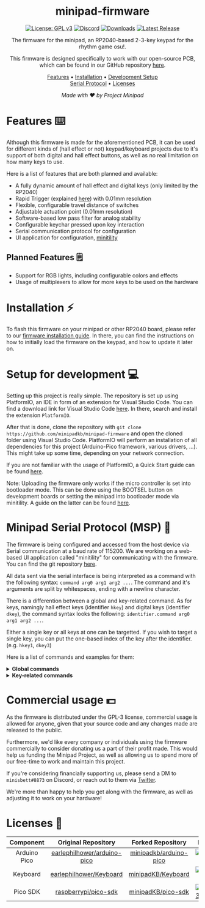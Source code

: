 <div align="center">

# minipad-firmware

[![License: GPL v3](https://img.shields.io/badge/License-GPLv3-blue.svg)](https://www.gnu.org/licenses/gpl-3.0)
[![Discord](https://img.shields.io/discord/1056311828344483840?label=discord&color=7289da)](https://discord.gg/minipad)
[![Downloads](https://img.shields.io/github/downloads/minipadkb/minipad-firmware/total)](https://github.com/minipadKB/minipad-firmware/releases/latest)
[![Latest Release](https://img.shields.io/github/v/release/minipadkb/minipad-firmware?color=dd00dd)](https://github.com/minipadKB/minipad-firmware/releases/latest)

The firmware for the minipad, an RP2040-based 2-3-key keypad for the rhythm game osu!.

This firmware is designed specifically to work with our open-source PCB,</br>
which can be found in our GitHub repository [here](https://github.com/minipadkb/minipad).

[Features](#features-%EF%B8%8F) • [Installation](#installation-) • [Development Setup](#setup-for-development-)</br>
[Serial Protocol](#minipad-serial-protocol-msp-) • [Licenses](#licenses-)
</div>

<div align="center">
<i>Made with ❤️ by Project Minipad</i>
</div>

# Features ⌨️

Although this firmware is made for the aforementioned PCB, it can be used for different kinds of (hall effect or not) keypad/keyboard projects due to it's support of both digital and hall effect buttons, as well as no real limitation on how many keys to use.

Here is a list of features that are both planned and available:
- A fully dynamic amount of hall effect and digital keys (only limited by the RP2040)
- Rapid Trigger (explained [here](https://github.com/minipadKB/minipad-firmware/blob/master/src/handlers/keypad_handler.cpp#L13)) with 0.01mm resolution
- Flexible, configurable travel distance of switches
- Adjustable actuation point (0.01mm resolution)
- Software-based low pass filter for analog stability
- Configurable keychar pressed upon key interaction
- Serial communication protocol for configuration
- UI application for configuration, [minitility](https://github.com/minipadkb/minitility)

Planned Features 🗒️
-
- Support for RGB lights, including configurable colors and effects
- Usage of multiplexers to allow for more keys to be used on the hardware

# Installation ⚡

To flash this firmware on your minipad or other RP2040 board, please refer to our [firmware installation guide](https://minipad.minii.moe/docs/minipad/install-firmware). In there, you can find the instructions on how to initially load the firmware on the keypad, and how to update it later on.

# Setup for development 💻

Setting up this project is really simple. The repository is set up using PlatformIO, an IDE in form of an extension for Visual Studio Code.
You can find a download link for Visual Studio Code [here](https://code.visualstudio.com/). In there, search and install the extension `PlatformIO`.

After that is done, clone the repository with `git clone https://github.com/minipadkb/minipad-firmware` and open the cloned folder using Visual Studio Code. PlatformIO will perform an installation of all dependencies for this project (Arduino-Pico framework, various drivers, ...). This might take up some time, depending on your network connection.

If you are not familiar with the usage of PlatformIO, a Quick Start guide can be found [here](https://docs.platformio.org/en/stable/integration/ide/vscode.html).

Note: Uploading the firmware only works if the micro controller is set into bootloader mode. This can be done using the BOOTSEL button on development boards or setting the minipad into bootloader mode via minitility. A guide on the latter can be found [here](https://minipad.minii.moe/docs/minitility/get-started).

# Minipad Serial Protocol (MSP) 🔗

The firmware is being configured and accessed from the host device via Serial communication at a baud rate of 115200.
We are working on a web-based UI application called "minitility" for communicating with the firmware. You can find the git repository [here](https://github.com/minipadkb/minitility).

All data sent via the serial interface is being interpreted as a command with the following syntax:
`command arg0 arg1 arg2 ...`. The command and it's arguments are split by whitespaces, ending with a newline character.

There is a differention between a global and key-related command. As for keys, namingly hall effect keys (identifier `hkey`) and digital keys (identifier `dkey`), the command syntax looks the following: `identifier.command arg0 arg1 arg2 ...`.

Either a single key or all keys at one can be targetted. If you wish to target a single key, you can put the one-based index of the key after the identifier. (e.g. `hkey1`, `dkey3`)

Here is a list of commands and examples for them:

<details>
<summary><b>Global commands</b></summary>

*Command*: `boot`</br>
*Syntax*: `boot`</br>
*Example*: `boot`</br>
*Description*: Sets the device into bootloader mode.

*Command*: `save`</br>
*Syntax*: `save`</br>
*Example*: `save`</br>
*Description*: Writes the current configuration of the keypad to the EEPROM.

*Command*: `get`</br>
*Syntax*: `get`</br>
*Example*: `get`</br>
*Description*: Returns the configuration of the keypad, in the `GET key=value` format.

*Command*: `name`</br>
*Syntax*: `name <string>`</br>
*Example*: `name mini's minipad`</br>
*Description*: Sets the name of the minipad, used to distinguish different devices visually.

*Command*: `out`</br>
*Syntax*: `out <bool>`</br>
*Example*: `out true`, `out 0`</br>
*Description*: Enables/Disables the output mode. The output mode writes the sensor values to the serial monitor, allowing them to be read by software on the host device.

*Command*: `echo` (debug-exclusive)</br>
*Syntax*: `echo <string>`</br>
*Example*: `echo I am a string.`</br>
*Description*: Echoes the specified string, used for development purposes.

</details>

<details>
<summary><b>Key-related commands</b></summary>

*Command*: `hkey.rt`</br>
*Syntax*: `hkey.rt <bool>`</br>
*Example*: `hkey.rt 1`</br>
*Description*: Enables/Disables Rapid Trigger functionality on the specified key(s).

*Command*: `hkey.crt`</br>
*Syntax*: `hkey.crt <bool>`</br>
*Example*: `hkey.crt false`</br>
*Description*: Enables/Disables Continuous Rapid trigger functionality on the specified key(s).

*Command*: `hkey.rtus`</br>
*Syntax*: `hkey.rtus <uint16>`</br>
*Example*: `hkey.rtus 45`</br>
*Description*: Sets the sensitivity for an upwards movement on the Rapid Trigger feature. The unit of the value is 0.01mm.

*Command*: `hkey.rtds`</br>
*Syntax*: `hkey.rtds <uint16>`</br>
*Example*: `hkey.rtds 10`</br>
*Description*: Sets the sensitivity for a downwards movement on the Rapid Trigger feature. The unit of the value is 0.01mm.

*Command*: `hkey.lh`</br>
*Syntax*: `hkey.lh <uint16>`</br>
*Example*: `hkey.lh 250`</br>
*Description*: Sets the lower hysteresis for the actuation point below which the key is being pressed. The unit of the value is 0.01mm.

*Command*: `hkey.uh`</br>
*Syntax*: `hkey.uh <uint16>`</br>
*Example*: `hkey.uh 320`</br>
*Description*: Sets the upper hysteresis for the actuation point above which the key is no longer being pressed. The unit of the value is 0.01mm.

*Command*: `hkey.rest`</br>
*Syntax*: `hkey.rest <uint16>`</br>
*Example*: `hkey.rest 1820`</br>
*Description*: Sets the upper calibration value for the specified key(s). This value acts as the upper boundary of the values read from the hall effect sensor across the travel distance. (when the key is fully lifted)

*Command*: `hkey.down`</br>
*Syntax*: `hkey.down <uint16>`</br>
*Example*: `hkey.down 1159`</br>
*Description*: Sets the lower calibration value for the specified key(s). This value acts as the lower boundary of the values read from the hall effect sensor across the travel distance. (when the key is fully pressed)

*Command*: `hkey.char`, `dkey.char`</br>
*Syntax*: `?key.char <uint8>`</br>
*Example*: `dkey.char 97`</br>
*Description*: Sets the character pressed when the specified key(s) is/are pressed down. The value is the ASCII number of the character. Only lower-case a-z is supported.

*Command*: `hkey.hid`, `dkey.hid`</br>
*Syntax*: `?key.hid <bool>`</br>
*Example*: `dkey.hid false`</br>
*Description*: Enables/Disables the HID output (meaning whether the key signal is sent to the host device) on the specified key(s).

</details>

# Commercial usage 💵

As the firmware is distributed under the GPL-3 license, commercial usage is allowed for anyone, given that your source code and any changes made are released to the public.

Furthermore, we'd like every company or individuals using the firmware commercially to consider donating us a part of their profit made. This would help us funding the Minipad Project, as well as allowing us to spend more of our free-time to work and maintain this project.

If you're considering financially supporting us, please send a DM to `minisbett#8873` on Discord, or reach out to them via [Twitter](https://twitter.com/minisbett).

We're more than happy to help you get along with the firmware, as well as adjusting it to work on your hardware!

# Licenses 🔑

| Component | Original Repository | Forked Repository | License |
|:-------:|:-------------------:|:-----------------:|:-------:|
| Arduino Pico | [earlephilhower/arduino-pico](https://github.com/earlephilhower/arduino-pico) | [minipadkb/arduino-pico](https://github.com/minipadkb/arduino-pico) | [![LGPLv2.1](https://img.shields.io/badge/License-LGPL%20v2.1-blue.svg)](https://github.com/minipadKB/arduino-pico/blob/master/LICENSE) |
| Keyboard | [earlephilhower/Keyboard](https://github.com/earlephilhower/Keyboard) | [minipadKB/Keyboard](https://github.com/minipadKB/Keyboard) | [![LGPLv3.0](https://img.shields.io/badge/License-LGPL%20v3.0-blue.svg)](https://github.com/minipadKB/Keyboard/blob/master/LICENSE) |
| Pico SDK | [raspberrypi/pico-sdk](https://github.com/raspberrypi/pico-sdk) | [minipadKB/pico-sdk](https://github.com/minipadKB/pico-sdk) | [![BSD-3-Clause](https://img.shields.io/badge/License-BSD%203--Clause-blue.svg)](https://github.com/minipadKB/pico-sdk/blob/master/LICENSE.TXT) |
